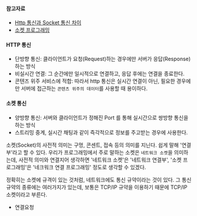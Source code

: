 #### 참고자료
- [Http 통신과 Socket 통신 차이](https://mangkyu.tistory.com/48)
- [소켓 프로그래밍](https://recipes4dev.tistory.com/153)

#### HTTP 통신
- 단방향 통신: 클라이언트가 요청(Request)하는 경우에만 서버가 응답(Response)하는 방식
- 비실시간 연결: 그 순간에만 일시적으로 연결하고, 응답 후에는 연결을 종료한다.
- 콘텐즈 위주 서비스에 적합: 따라서 http 통신은 실시간 연결이 아닌, 필요한 경우에만 서버에 접근하는 `콘텐츠 위주의 데이터`를 사용할 때 용이하다.

#### 소켓 통신
- 양방향 통신: 서버와 클라이언트가 정해진 Port 를 통해 실시간으로 쌍방향 통신을 하는 방식
- 스트리밍 중계, 실시간 채팅과 같이 즉각적으로 정보를 주고받는 경우에 사용한다.

소켓(Socket)의 사전적 의미는 구멍, 콘센트, 접속 등의 의미를 지닌다. 쉽게 말해 '연결부'라고 할 수 있다. 우리가 프로그래밍에서 주로 말하는 소켓은 `네트워크 소켓`을 의미하는데, 사전적 의미와 연결지어 생각하면 '네트워크 소켓'은 '네트워크 연결부', '소켓 프로그래밍'은 '네크워크 연결 프로그래밍' 정도로 생각할 수 있겠다.  

정확히는 소켓에 규격이 있는 것처럼, 네트워크에도 통신 규약이라는 것이 있다. 그 통신 규약의 종류에는 여러가지가 있는데, 보통은 TCP/IP 규약을 이용하기 때문에 TCP/IP 소켓이라고 부른다. 

- 연결요청 